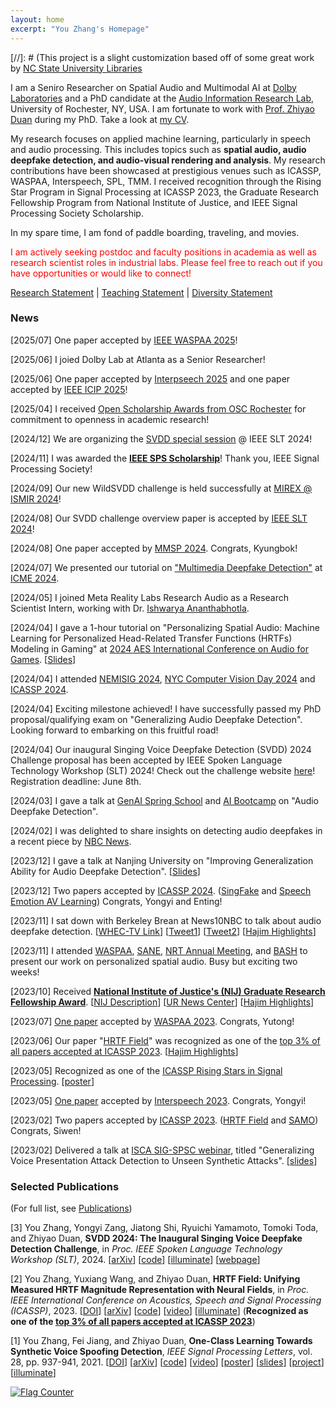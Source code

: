 ```yaml
---
layout: home
excerpt: "You Zhang's Homepage"
---
```


[//]: # (This project is a slight customization based off of some great work by [NC State University Libraries](https://www.lib.ncsu.edu/. )

I am a Seniro Researcher on Spatial Audio and Multimodal AI at [Dolby Laboratories](https://www.dolby.com/) and a PhD candidate at the [Audio Information Research Lab](https://labsites.rochester.edu/air/), University of Rochester, NY, USA. I am fortunate to work with [Prof. Zhiyao Duan](https://hajim.rochester.edu/ece/sites/zduan/) during my PhD. Take a look at [my CV](./You_Neil_Zhang_CV_2025_Jul.pdf).

My research focuses on applied machine learning, particularly in speech and audio processing.
This includes topics such as **spatial audio, audio deepfake detection, and audio-visual rendering and analysis**. My research contributions have been showcased at prestigious venues such as ICASSP, WASPAA, Interspeech, SPL, TMM. I received recognition through the Rising Star Program in Signal Processing at ICASSP 2023, the Graduate Research Fellowship Program from National Institute of Justice, and IEEE Signal Processing Society Scholarship.

In my spare time, I am fond of paddle boarding, traveling, and movies.

<!-- If you are interested in my research or would like to collaborate with me, you are welcome to email me. -->

<!-- You (Neil) Zhang is a PhD candidate in the Department of Electrical and Computer Engineering at University of Rochester. His research centers on applied machine learning with a specialization in speech and audio processing, including areas such as audio deepfake detection, spatial audio, and audio-visual analysis. Neil's work has been showcased at prestigious venues such as ICASSP, WASPAA, Interspeech, SPL, and TMM. He has also gained industrial research experience through internships at Bytedance, Tencent, Microsoft, and Meta. His achievements have been recognized by the Rising Star Program in Signal Processing at ICASSP 2023 and the NIJ Graduate Research Fellowship Program. -->

<span style="color:red">I am actively seeking postdoc and faculty positions in academia as well as research scientist roles in industrial labs. Please feel free to reach out if you have opportunities or would like to connect!</span>

[Research Statement](./resources/You_Neil_Zhang_research_statement.pdf) \| [Teaching Statement](./resources/You_Neil_Zhang_teaching_statement.pdf) \| [Diversity Statement](./resources/You_Neil_Zhang_diversity_statement.pdf)


### News
[2025/07] One paper accepted by [IEEE WASPAA 2025](https://waspaa.com/)!

[2025/06] I joied Dolby Lab at Atlanta as a Senior Researcher!

[2025/06] One paper accepted by [Interpseech 2025](https://interspeech2025.org/) and one paper accepted by [IEEE ICIP 2025](https://2025.ieeeicip.org/)!

[2025/04] I received [Open Scholarship Awards from OSC Rochester](https://opensci.lib.rochester.edu/open-scholarship-awards) for commitment to openness in academic research! 

[2024/12] We are organizing the [SVDD special session](https://svddchallenge.org/challenges/special_session_ieee_slt.html) @ IEEE SLT 2024!

[2024/11] I was awarded the [**IEEE SPS Scholarship**](https://www.credential.net/2d530448-6949-4ea9-b8d9-c2ea5d731cd0)! Thank you, IEEE Signal Processing Society!

[2024/09] Our new WildSVDD challenge is held successfully at [MIREX @ ISMIR 2024](https://www.music-ir.org/mirex/wiki/2024:Singing_Voice_Deepfake_Detection)! 

[2024/08] Our SVDD challenge overview paper is accepted by [IEEE SLT 2024](https://2024.ieeeslt.org/)! 

[2024/08] One paper accepted by [MMSP 2024](https://attend.ieee.org/mmsp-2024/). Congrats, Kyungbok! 

[2024/07] We presented our tutorial on ["Multimedia Deepfake Detection"](https://github.com/yzyouzhang/Awesome-Multimedia-Deepfake-Detection) at [ICME 2024](https://2024.ieeeicme.org/).

[2024/05] I joined Meta Reality Labs Research Audio as a Research Scientist Intern, working with Dr. [Ishwarya Ananthabhotla](https://www.ishwarya.me/).

[2024/04] I gave a 1-hour tutorial on "Personalizing Spatial Audio: Machine Learning for Personalized Head-Related Transfer Functions (HRTFs) Modeling in Gaming" at [2024 AES International Conference on Audio for Games](https://aes2.org/events-calendar/2024-aes-6th-international-conference-on-audio-for-games/). [[Slides](./resources/Personalizing_Spatial_Audio_Machine_Learning_for_Personalized_Head-Related_Transfer_Functions_(HRTFs)_Modeling_in_Gaming.pdf)]

[2024/04] I attended [NEMISIG 2024](https://2024.nemisig.net/), [NYC Computer Vision Day 2024](https://cs.nyu.edu/~fouhey/NYCVision2024/) and [ICASSP 2024](https://2024.ieeeicassp.org/).

[2024/04] Exciting milestone achieved! I have successfully passed my PhD proposal/qualifying exam on "Generalizing Audio Deepfake Detection". Looking forward to embarking on this fruitful road!

[2024/04] Our inaugural Singing Voice Deepfake Detection (SVDD) 2024 Challenge proposal has been accepted by IEEE Spoken Language Technology Workshop (SLT) 2024! Check out the challenge website [here](https://challenge.singfake.org/)! Registration deadline: June 8th.

[2024/03] I gave a talk at [GenAI Spring School](https://aihouse.org.ua/en/event/generative-ai-spring-school/) and [AI Bootcamp](https://www.meetup.com/5b95b105-bc24-49fb-b4f8-9ddfcb5db0ff/events/299933650/) on "Audio Deepfake Detection".

[2024/02] I was delighted to share insights on detecting audio deepfakes in a recent piece by [NBC News](https://www.nbcnews.com/tech/misinformation/ai-generated-audio-detect-tool-model-rcna136634).

[2023/12] I gave a talk at Nanjing University on "Improving Generalization Ability for Audio Deepfake Detection". [[Slides](./resources/Improving_Generalization_Ability_for_Audio_Deepfake_Detection_20231228_Nanjing_University.pdf)]

[2023/12] Two papers accepted by [ICASSP 2024](2024.ieeeicassp.org). ([SingFake]() and [Speech Emotion AV Learning](https://arxiv.org/abs/2311.14816)) Congrats, Yongyi and Enting! 

[2023/11] I sat down with Berkeley Brean at News10NBC to talk about audio deepfake detection. [[WHEC-TV Link](https://www.whec.com/investigations/news10nbc-investigates-heres-what-happened-when-we-did-a-deep-fake-on-berkeley-breans-voice/)] [[Tweet1](https://twitter.com/whec_bbrean/status/1730299267544236042)] [[Tweet2](https://twitter.com/whec_bbrean/status/1730313761574055959)] [[Hajim Highlights](https://www.rochester.edu/communications/newsletters/hajim/hajim-highlights-1204/)]

[2023/11] I attended [WASPAA](https://waspaa.com/), [SANE](https://www.saneworkshop.org/sane2023/), [NRT Annual Meeting](https://nrt.asu.edu/nsf-annual-meeting/), and [BASH](https://binaural.and.spatialhearing.org/) to present our work on personalized spatial audio. Busy but exciting two weeks!

[2023/10] Received [**National Institute of Justice's (NIJ) Graduate Research Fellowship Award**](https://nij.ojp.gov/funding/fellowships/graduate-research-fellowship-program). [[NIJ Description](https://nij.ojp.gov/funding/awards/15pnij-23-gg-01933-ress)] [[UR News Center](https://www.rochester.edu/newscenter/audio-deepfake-detective-developing-new-sleuthing-techniques-573482/)] [[Hajim Highlights](https://www.rochester.edu/communications/newsletters/hajim/hajim-highlights-1113/)]

[2023/07] [One paper](https://ieeexplore.ieee.org/document/10248178) accepted by [WASPAA 2023](https://waspaa.com/). Congrats, Yutong!

[2023/06] Our paper "[HRTF Field](https://ieeexplore.ieee.org/document/10095801)" was recognized as one of the [top 3% of all papers accepted at ICASSP 2023](https://2023.ieeeicassp.org/top-3-percent-paper-recognitions/). [[Hajim Highlights](https://www.rochester.edu/communications/newsletters/hajim/620222/)]

[2023/05] Recognized as one of the [ICASSP Rising Stars in Signal Processing](https://2023.ieeeicassp.org/rising-stars-workshop). [[poster](./resources/ICASSP2023_Rising_Star_Neil_final.pdf)]


<!-- <details>


<summary>More archived news.</summary> -->


[2023/05] [One paper](https://www.isca-speech.org/archive/interspeech_2023/zang23_interspeech.html) accepted by [Interspeech 2023](https://www.interspeech2023.org/). Congrats, Yongyi!


[2023/02] Two papers accepted by [ICASSP 2023](https://2023.ieeeicassp.org/). ([HRTF Field](https://arxiv.org/abs/2210.15196) and [SAMO](https://arxiv.org/abs/2211.02718)) Congrats, Siwen!


[2023/02] Delivered a talk at [ISCA SIG-SPSC webinar](https://www.spsc-sig.org/webinar), titled "Generalizing Voice Presentation Attack Detection to Unseen Synthetic Attacks". [[slides](https://www.spsc-sig.org/sites/default/files/2023-02/SPSC-Webinar-GeneralizingVoicePresentationAttackDetection-20230206.pdf)]


<!-- </details> -->


### Selected Publications
(For full list, see [Publications](https://yzyouzhang.com/research/))

[3] You Zhang, Yongyi Zang, Jiatong Shi, Ryuichi Yamamoto, Tomoki Toda, and Zhiyao Duan,
**SVDD 2024: The Inaugural Singing Voice Deepfake Detection Challenge**, in *Proc. IEEE Spoken Language Technology Workshop (SLT)*, 2024. 
[[arXiv](https://arxiv.org/abs/2408.16132)] [[code](https://github.com/SVDDChallenge)] [[illuminate](https://illuminate.google.com/library?play=LGAsgb_o9oZp)] [[webpage](https://main.singfake.org/)] 

[2] You Zhang, Yuxiang Wang, and Zhiyao Duan,
**HRTF Field: Unifying Measured HRTF Magnitude Representation with Neural Fields**, in *Proc. IEEE International Conference on Acoustics, Speech and Signal Processing (ICASSP)*, 2023. 
[[DOI](https://ieeexplore.ieee.org/document/10095801)] [[arXiv](https://arxiv.org/abs/2210.15196)] [[code](https://github.com/yzyouzhang/hrtf_field)] [[video](https://youtu.be/HoQg8YzX1jg)] [[illuminate](https://illuminate.google.com/library?play=K7DSgh_8HMlW)] (**Recognized as one of the [top 3% of all papers accepted at ICASSP 2023](https://drive.google.com/file/d/1qTDdwqGuenJsZZoyFD2uBh_t6QUt0PPE/view?usp=sharing)**)

[1] You Zhang, Fei Jiang, and Zhiyao Duan, 
**One-Class Learning Towards Synthetic Voice Spoofing Detection**, 
*IEEE Signal Processing Letters*, 
vol. 28, pp. 937-941, 2021.
[[DOI](https://ieeexplore.ieee.org/document/9417604)] [[arXiv](https://arxiv.org/abs/2010.13995)] [[code](https://github.com/yzyouzhang/AIR-ASVspoof)] 
[[video](https://www.youtube.com/watch?v=pX9aq8CaIvk)] [[poster](https://labsites.rochester.edu/air/publications/ICASSP2022Poster_Neil.pdf)] [[slides](https://labsites.rochester.edu/air/publications/ICASSP2022Slides_Neil.pdf)] [[project](https://labsites.rochester.edu/air/projects/asvspoof.html)] [[illuminate](https://illuminate.google.com/library?play=RMGW3d__a5PH3)]


<!-- [3] Sefik Emre Eskimez, You Zhang, and Zhiyao Duan, **Speech Driven Talking Face Generation From a Single Image and an Emotion Condition**, *IEEE Transactions on Multimedia*, vol. 24, pp. 3480-3490, 2022. 
[[DOI](https://ieeexplore.ieee.org/document/9496264)] [[arXiv](https://arxiv.org/abs/2008.03592)] [[code](https://github.com/eeskimez/emotalkingface)] [[project](https://labsites.rochester.edu/air/projects/tfaceemo.html)] -->



<!-- # COMMENT EXPLAINING THIS PAGE -- 
[2] You Zhang, Ge Zhu, Fei Jiang, and Zhiyao Duan, <strong>An Empirical Study on Channel Effects for Synthetic Voice Spoofing Countermeasure Systems</strong>, in <em>Proc. Interspeech 2021</em>, pp. 4309-4313, 2021. &lt;<a href="https://www.isca-speech.org/archive/pdfs/interspeech_2021/zhang21ea_interspeech.pdf">pdf</a>&gt; &lt;<a href="https://www.isca-speech.org/archive/interspeech_2021/zhang21ea_interspeech.html">link</a>&gt; &lt;<a href="https://github.com/yzyouzhang/Empirical-Channel-CM">code</a>&gt; &lt;<a href="https://www.youtube.com/watch?v=t6qtehKer6w">video</a>&gt; &lt;<a href="https://labsites.rochester.edu/air/publications/Zhang21channel_slides.pdf">slides</a>&gt; </p>
-->

<a href="https://info.flagcounter.com/w1Wy"><img src="https://s11.flagcounter.com/count2/w1Wy/bg_FFFFFF/txt_000000/border_CCCCCC/columns_8/maxflags_56/viewers_0/labels_0/pageviews_0/flags_0/percent_0/" alt="Flag Counter" border="0"></a>


  
